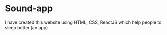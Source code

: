 # Sound-app
I have created this website using HTML, CSS, ReactJS which help people to sleep better.(an app)
